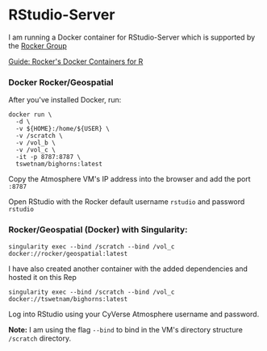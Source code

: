# RStudio-Server

I am running a Docker container for RStudio-Server which is supported by the [Rocker Group](https://hub.docker.com/r/rocker/geospatial/)

[Guide: Rocker's Docker Containers for R](https://journal.r-project.org/archive/2017/RJ-2017-065/RJ-2017-065.pdf)

### Docker Rocker/Geospatial

After you've installed Docker, run:

```
docker run \
  -d \
  -v ${HOME}:/home/${USER} \
  -v /scratch \
  -v /vol_b \
  -v /vol_c \
  -it -p 8787:8787 \
  tswetnam/bighorns:latest
```

Copy the Atmosphere VM's IP address into the browser and add the port `:8787` 

Open RStudio with the Rocker default username `rstudio` and password `rstudio`

### Rocker/Geospatial (Docker) with Singularity:

```
singularity exec --bind /scratch --bind /vol_c docker://rocker/geospatial:latest 
```

I have also created another container with the added dependencies and hosted it on this Rep

```
singularity exec --bind /scratch --bind /vol_c docker://tswetnam/bighorns:latest
```

Log into RStudio using your CyVerse Atmosphere username and password.

**Note:** I am using the flag `--bind` to bind in the VM's directory structure `/scratch` directory. 

